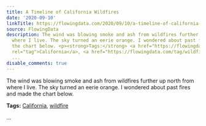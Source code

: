 ```yaml
---
title: A Timeline of California Wildfires
date: '2020-09-10'
linkTitle: https://flowingdata.com/2020/09/10/a-timeline-of-california-wildfires/
source: FlowingData
description: The wind was blowing smoke and ash from wildfires further up north from
  where I live. The sky turned an eerie orange. I wondered about past fires and made
  the chart below. <p><strong>Tags:</strong> <a href="https://flowingdata.com/tag/california/"
  rel="tag">California</a>, <a href="https://flowingdata.com/tag/wildfire/" rel="tag">wildfire</a></p>
  ...
disable_comments: true
---
```

The wind was blowing smoke and ash from wildfires further up north from where I live. The sky turned an eerie orange. I wondered about past fires and made the chart below. <p><strong>Tags:</strong> <a href="https://flowingdata.com/tag/california/" rel="tag">California</a>, <a href="https://flowingdata.com/tag/wildfire/" rel="tag">wildfire</a></p> ...